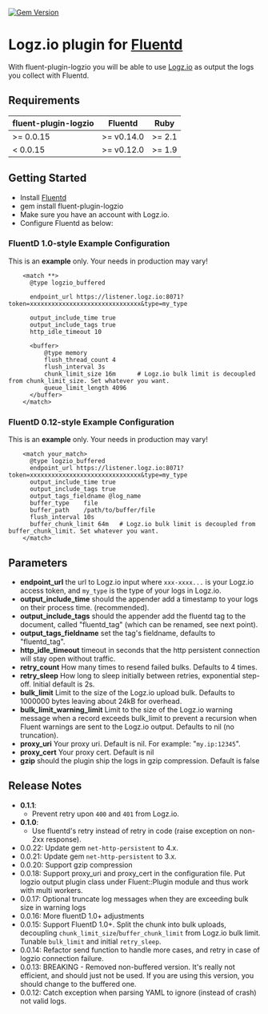 [![Gem Version](https://badge.fury.io/rb/fluent-plugin-logzio.svg)](https://badge.fury.io/rb/fluent-plugin-logzio)

Logz.io plugin for [Fluentd](http://www.fluentd.org)
=============
With fluent-plugin-logzio you will be able to use [Logz.io](http://logz.io) as output the logs you collect with Fluentd.

## Requirements

| fluent-plugin-logzio      | Fluentd     | Ruby   |
|---------------------------|-------------|--------|
| >= 0.0.15                 | >= v0.14.0  | >= 2.1 |
|  < 0.0.15                 | >= v0.12.0  | >= 1.9 |

## Getting Started
* Install [Fluentd](http://www.fluentd.org/download)
* gem install fluent-plugin-logzio
* Make sure you have an account with Logz.io.
* Configure Fluentd as below:

### FluentD 1.0-style Example Configuration

This is an **example** only. Your needs in production may vary!

```
    <match **>
      @type logzio_buffered

      endpoint_url https://listener.logz.io:8071?token=xxxxxxxxxxxxxxxxxxxxxxxxxxxxxxx&type=my_type

      output_include_time true
      output_include_tags true
      http_idle_timeout 10

      <buffer>
          @type memory
          flush_thread_count 4
          flush_interval 3s
          chunk_limit_size 16m      # Logz.io bulk limit is decoupled from chunk_limit_size. Set whatever you want.
          queue_limit_length 4096
      </buffer>
    </match>
```

### FluentD 0.12-style Example Configuration

This is an **example** only. Your needs in production may vary!

```
    <match your_match>
      @type logzio_buffered
      endpoint_url https://listener.logz.io:8071?token=xxxxxxxxxxxxxxxxxxxxxxxxxxxxxxx&type=my_type
      output_include_time true
      output_include_tags true
      output_tags_fieldname @log_name
      buffer_type    file
      buffer_path    /path/to/buffer/file
      flush_interval 10s
      buffer_chunk_limit 64m   # Logz.io bulk limit is decoupled from buffer_chunk_limit. Set whatever you want.
    </match>
```

## Parameters
* **endpoint_url** the url to Logz.io input where `xxx-xxxx...` is your Logz.io access token, and `my_type` is the type of your logs in Logz.io.
* **output_include_time** should the appender add a timestamp to your logs on their process time. (recommended).
* **output_include_tags** should the appender add the fluentd tag to the document, called "fluentd_tag" (which can be renamed, see next point).
* **output_tags_fieldname** set the tag's fieldname, defaults to "fluentd_tag".
* **http_idle_timeout** timeout in seconds that the http persistent connection will stay open without traffic.
* **retry_count** How many times to resend failed bulks. Defaults to 4 times.
* **retry_sleep** How long to sleep initially between retries, exponential step-off. Initial default is 2s.
* **bulk_limit** Limit to the size of the Logz.io upload bulk. Defaults to 1000000 bytes leaving about 24kB for overhead.
* **bulk_limit_warning_limit** Limit to the size of the Logz.io warning message when a record exceeds bulk_limit to prevent a recursion when Fluent warnings are sent to the Logz.io output.  Defaults to nil (no truncation).
* **proxy_uri** Your proxy uri. Default is nil. For example: "`my.ip:12345`".
* **proxy_cert** Your proxy cert. Default is nil
* **gzip** should the plugin ship the logs in gzip compression. Default is false


## Release Notes
- **0.1.1**:
  - Prevent retry upon `400` and `401` from Logz.io.
- **0.1.0**:
  - Use fluentd's retry instead of retry in code (raise exception on non-2xx response).
- 0.0.22: Update gem `net-http-persistent` to 4.x.
- 0.0.21: Update gem `net-http-persistent` to 3.x.
- 0.0.20: Support gzip compression
- 0.0.18: Support proxy_uri and proxy_cert in the configuration file. Put logzio output plugin class under Fluent::Plugin module and thus work with multi workers.
- 0.0.17: Optional truncate log messages when they are exceeding bulk size in warning logs
- 0.0.16: More fluentD 1.0+ adjustments
- 0.0.15: Support FluentD 1.0+. Split the chunk into bulk uploads, decoupling `chunk_limit_size`/`buffer_chunk_limit` from Logz.io bulk limit. Tunable `bulk_limit` and initial `retry_sleep`.
- 0.0.14: Refactor send function to handle more cases, and retry in case of logzio connection failure.
- 0.0.13: BREAKING - Removed non-buffered version. It's really not efficient, and should just not be used. If you are using this version, you should change to the buffered one.
- 0.0.12: Catch exception when parsing YAML to ignore (instead of crash) not valid logs.
